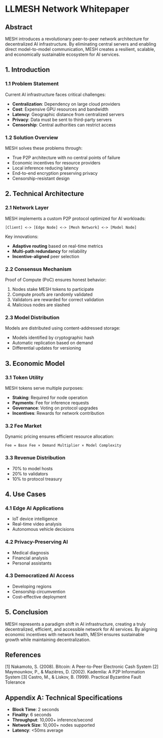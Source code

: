 # LLMESH Network Whitepaper

## Abstract

MESH introduces a revolutionary peer-to-peer network architecture for decentralized AI infrastructure. By eliminating central servers and enabling direct model-to-model communication, MESH creates a resilient, scalable, and economically sustainable ecosystem for AI services.

## 1. Introduction

### 1.1 Problem Statement

Current AI infrastructure faces critical challenges:
- **Centralization**: Dependency on large cloud providers
- **Cost**: Expensive GPU resources and bandwidth
- **Latency**: Geographic distance from centralized servers
- **Privacy**: Data must be sent to third-party servers
- **Censorship**: Central authorities can restrict access

### 1.2 Solution Overview

MESH solves these problems through:
- True P2P architecture with no central points of failure
- Economic incentives for resource providers
- Local inference reducing latency
- End-to-end encryption preserving privacy
- Censorship-resistant design

## 2. Technical Architecture

### 2.1 Network Layer

MESH implements a custom P2P protocol optimized for AI workloads:

```
[Client] <-> [Edge Node] <-> [Mesh Network] <-> [Model Node]
```

Key innovations:
- **Adaptive routing** based on real-time metrics
- **Multi-path redundancy** for reliability
- **Incentive-aligned** peer selection

### 2.2 Consensus Mechanism

Proof of Compute (PoC) ensures honest behavior:

1. Nodes stake MESH tokens to participate
2. Compute proofs are randomly validated
3. Validators are rewarded for correct validation
4. Malicious nodes are slashed

### 2.3 Model Distribution

Models are distributed using content-addressed storage:
- Models identified by cryptographic hash
- Automatic replication based on demand
- Differential updates for versioning

## 3. Economic Model

### 3.1 Token Utility

MESH tokens serve multiple purposes:
- **Staking**: Required for node operation
- **Payments**: Fee for inference requests
- **Governance**: Voting on protocol upgrades
- **Incentives**: Rewards for network contribution

### 3.2 Fee Market

Dynamic pricing ensures efficient resource allocation:
```
Fee = Base Fee × Demand Multiplier × Model Complexity
```

### 3.3 Revenue Distribution

- 70% to model hosts
- 20% to validators
- 10% to protocol treasury

## 4. Use Cases

### 4.1 Edge AI Applications
- IoT device intelligence
- Real-time video analysis
- Autonomous vehicle decisions

### 4.2 Privacy-Preserving AI
- Medical diagnosis
- Financial analysis
- Personal assistants

### 4.3 Democratized AI Access
- Developing regions
- Censorship circumvention
- Cost-effective deployment


## 5. Conclusion

MESH represents a paradigm shift in AI infrastructure, creating a truly decentralized, efficient, and accessible network for AI services. By aligning economic incentives with network health, MESH ensures sustainable growth while maintaining decentralization.

## References

[1] Nakamoto, S. (2008). Bitcoin: A Peer-to-Peer Electronic Cash System
[2] Maymounkov, P., & Mazières, D. (2002). Kademlia: A P2P Information System
[3] Castro, M., & Liskov, B. (1999). Practical Byzantine Fault Tolerance

## Appendix A: Technical Specifications

- **Block Time**: 2 seconds
- **Finality**: 6 seconds
- **Throughput**: 10,000+ inference/second
- **Network Size**: 10,000+ nodes supported
- **Latency**: <50ms average
